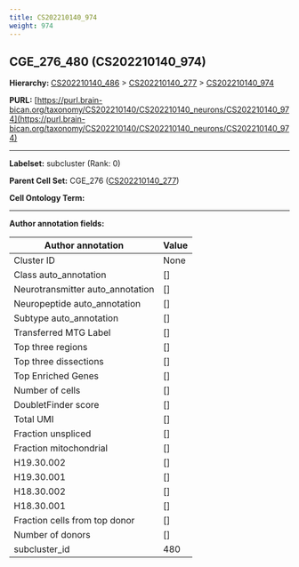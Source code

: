 ```yaml
---
title: CS202210140_974
weight: 974
---
```

## CGE_276_480 (CS202210140_974)
<b>Hierarchy: </b>
[CS202210140_486](../CS202210140_486) >
[CS202210140_277](../CS202210140_277) >
[CS202210140_974](../CS202210140_974)

**PURL:** [https://purl.brain-bican.org/taxonomy/CS202210140/CS202210140_neurons/CS202210140_974](https://purl.brain-bican.org/taxonomy/CS202210140/CS202210140_neurons/CS202210140_974)

---


**Labelset:** subcluster (Rank: 0)

**Parent Cell Set:** CGE_276 ([CS202210140_277](../CS202210140_277))



**Cell Ontology Term:** 

[MARKER GENES.]: #


---

[TRANSFERRED ANNOTATIONS.]: #


[AUTHOR ANNOTATION FIELDS.]: #


**Author annotation fields:**

| Author annotation | Value |
|-------------------|-------|
|Cluster ID|None|
|Class auto_annotation|[]|
|Neurotransmitter auto_annotation|[]|
|Neuropeptide auto_annotation|[]|
|Subtype auto_annotation|[]|
|Transferred MTG Label|[]|
|Top three regions|[]|
|Top three dissections|[]|
|Top Enriched Genes|[]|
|Number of cells|[]|
|DoubletFinder score|[]|
|Total UMI|[]|
|Fraction unspliced|[]|
|Fraction mitochondrial|[]|
|H19.30.002|[]|
|H19.30.001|[]|
|H18.30.002|[]|
|H18.30.001|[]|
|Fraction cells from top donor|[]|
|Number of donors|[]|
|subcluster_id|480|
